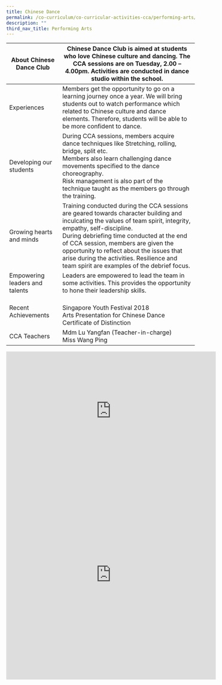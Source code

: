 ```yaml
---
title: Chinese Dance
permalink: /co-curriculum/co-curricular-activities-cca/performing-arts/chinese-dance/
description: ""
third_nav_title: Performing Arts
---
```

<table class="tg">
<thead>
  <tr>
    <th class="tg-pi8q">About Chinese Dance Club</th>
    <th class="tg-brl1">Chinese Dance Club is aimed at students who love Chinese culture and dancing. The CCA sessions are on Tuesday, 2.00 – 4.00pm. Activities are conducted in dance studio within the school.</th>
  </tr>
</thead>
<tbody>
  <tr>
    <td class="tg-pi8q">Experiences</td>
    <td class="tg-brl1">Members get the opportunity to go on a learning journey once a year. We will bring students out to watch performance which related to Chinese culture and dance elements. Therefore, students will be able to be more confident to dance.</td>
  </tr>
  <tr>
    <td class="tg-pi8q">Developing our students</td>
    <td class="tg-brl1">During CCA sessions, members acquire dance techniques like Stretching, rolling, bridge, split etc. <br>Members also learn challenging dance movements specified to the dance choreography. <br>Risk management is also part of the technique taught as the members go through the training. </td>
  </tr>
  <tr>
    <td class="tg-pi8q">Growing hearts and minds</td>
    <td class="tg-brl1">Training conducted during the CCA sessions are geared towards character building and inculcating the values of team spirit, integrity, empathy, self-discipline. <br>During debriefing time conducted at the end of CCA session, members are given the opportunity to reflect about the issues that arise during the activities. Resilience and team spirit are examples of the debrief focus. </td>
  </tr>
  <tr>
    <td class="tg-pi8q">Empowering leaders and talents</td>
    <td class="tg-brl1">Leaders are empowered to lead the team in some activities. This provides the opportunity to hone their leadership skills.</td>
  </tr>
  <tr>
    <td class="tg-pi8q">Recent Achievements</td>
    <td class="tg-brl1"><br>Singapore Youth Festival 2018 <br>Arts Presentation for Chinese Dance<br>Certificate of Distinction<br></td>
  </tr>
  <tr>
    <td class="tg-pi8q">CCA Teachers</td>
    <td class="tg-brl1">Mdm Lu Yangfan (Teacher-in-charge)<br>Miss Wang Ping</td>
  </tr>
</tbody>
</table>

<iframe allowfullscreen="" allow="accelerometer; autoplay; clipboard-write; encrypted-media; gyroscope; picture-in-picture" frameborder="0" title="YouTube video player" src="https://www.youtube.com/embed/eP_EwWEpeos" height="315" width="560"></iframe>

<iframe allowfullscreen="true" height="560" width="560" frameborder="0" src="https://docs.google.com/presentation/d/e/2PACX-1vS-Qgy3IK5foK2EdmAemwI_oSvFW8gGs5JT1uVrJz0eUIYnfxBKojy2igjYj01auzQR74NfFZPtJ2Bi/embed?start=true&amp;loop=true&amp;delayms=3000"></iframe>